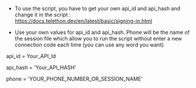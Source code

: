 
- To use the script, you have to get your own api_id and api_hash and change it in the script :
https://docs.telethon.dev/en/latest/basic/signing-in.html

- Use your own values for api_id and api_hash. Phone will be the name of the session file which allow you to run the script without enter a new connection code each time (you can use any word you want)

api_id = Your_API_Id

api_hash = 'Your_API_HASH'

phone = 'YOUR_PHONE_NUMBER_OR_SESSION_NAME'
